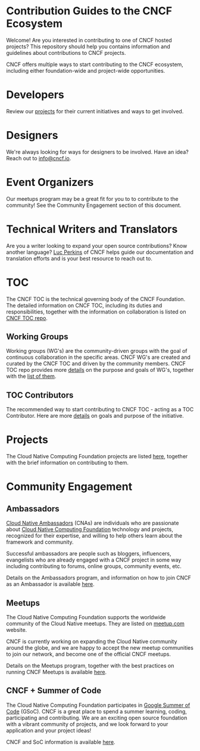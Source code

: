 Contribution Guides to the CNCF Ecosystem
=========================================

Welcome! Are you interested in contributing to one of CNCF hosted projects? This repository should help you contains information and guidelines about contributions to CNCF projects.

CNCF offers multiple ways to start contributing to the CNCF ecosystem, including either foundation-wide and project-wide opportunities. 

Developers
=== 
Review our [projects](projects/README.md) for their current initiatives and ways to get involved.  

Designers
=== 
We're always looking for ways for designers to be involved. Have an idea? Reach out to [info@cncf.io](info@cncf.io). 

Event Organizers
=== 
Our meetups program may be a great fit for you to to contribute to the community! See the Community Engagement section of this document. 

Technical Writers and Translators
===
Are you a writer looking to expand your open source contributions? Know another language?
[Luc Perkins](lperkins@linuxfoundation.org) of CNCF helps guide our documentation and translation efforts and is your best resource to reach out to. 

TOC
===

The CNCF TOC is the technical governing body of the CNCF Foundation. The detailed information on CNCF TOC, including its duties and responsibilities, together with the information on collaboration is listed on [CNCF TOC repo](https://github.com/cncf/toc/).

Working Groups
--------------

Working groups (WG's) are the community-driven groups with the goal of continuous collaboration in the specific areas. CNCF WG's are created and curated by the CNCF TOC and driven by the community members. CNCF TOC repo provides more [details](https://github.com/cncf/toc/tree/master/workinggroups#cncf-working-groups) on the purpose and goals of WG's, together with the [list of them](https://github.com/cncf/toc/blob/master/README.md#working-groups).

TOC Contributors
----------------

The recommended way to start contributing to CNCF TOC - acting as a TOC Contributor. Here are more [details](https://github.com/cncf/toc/blob/master/CONTRIBUTORS.md) on goals and purpose of the initiative.

Projects
========

The Cloud Native Computing Foundation projects are listed [here](projects/README.md), together with the brief information on contributing to them.


Community Engagement
====================

Ambassadors
-----------

[Cloud Native Ambassadors](https://www.cncf.io/people/ambassadors/) (CNAs) are individuals who are passionate about [Cloud Native Computing Foundation](https://www.cncf.io/) technology and projects, recognized for their expertise, and willing to help others learn about the framework and community.

Successful ambassadors are people such as bloggers, influencers, evangelists who are already engaged with a CNCF project in some way including contributing to forums, online groups, community events, etc.

Details on the Ambassadors program, and information on how to join CNCF as an Ambassador is available [here](https://github.com/cncf/ambassadors).

Meetups
-------

The Cloud Native Computing Foundation supports the worldwide community of the Cloud Native meetups. They are listed on [meetup.com](https://www.meetup.com/pro/cncf/) website.

CNCF is currently working on expanding the Cloud Native community around the globe, and we are happy to accept the new meetup communities to join our network, and become one of the official CNCF meetups.

Details on the Meetups program, together with the best practices on running CNCF Meetups is available [here](https://github.com/cncf/meetups).

CNCF + Summer of Code
---------------------

The Cloud Native Computing Foundation participates in [Google Summer of Code](https://summerofcode.withgoogle.com/) (GSoC). CNCF is a great place to spend a summer learning, coding, participating and contributing. We are an exciting open source foundation with a vibrant community of projects, and we look forward to your application and your project ideas!

CNCF and SoC information is available [here](https://github.com/cncf/soc/blob/master/README.md).
